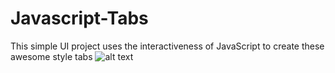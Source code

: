 # Javascript-Tabs

This simple UI project uses the interactiveness of JavaScript to create these awesome style tabs
![alt text]()
